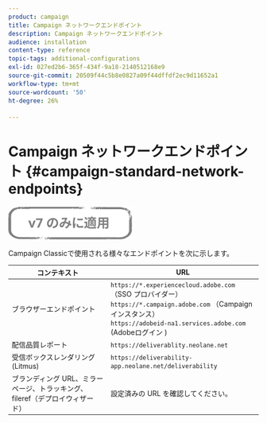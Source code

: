 ```yaml
---
product: campaign
title: Campaign ネットワークエンドポイント
description: Campaign ネットワークエンドポイント
audience: installation
content-type: reference
topic-tags: additional-configurations
exl-id: 027ed2b6-365f-434f-9a18-2140512168e9
source-git-commit: 20509f44c5b8e0827a09f44dffdf2ec9d11652a1
workflow-type: tm+mt
source-wordcount: '50'
ht-degree: 26%

---
```


# Campaign ネットワークエンドポイント {#campaign-standard-network-endpoints}

![](../../assets/v7-only.svg)

Campaign Classicで使用される様々なエンドポイントを次に示します。

| コンテキスト | URL |
|--- |--- |
| ブラウザーエンドポイント | `https://*.experiencecloud.adobe.com` （SSO プロバイダー）<br>`https://*.campaign.adobe.com` （Campaign インスタンス）<br>`https://adobeid-na1.services.adobe.com` (Adobeログイン ) |
| 配信品質レポート | `https://deliverablity.neolane.net` |
| 受信ボックスレンダリング (Litmus) | `https://deliverability-app.neolane.net/deliverability` |
| ブランディング URL、ミラーページ、トラッキング、fileref（デプロイウィザード） | 設定済みの URL を確認してください。 |

